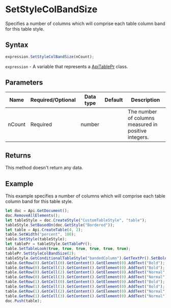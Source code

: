 # SetStyleColBandSize

Specifies a number of columns which will comprise each table column band for this table style.

## Syntax

```javascript
expression.SetStyleColBandSize(nCount);
```

`expression` - A variable that represents a [ApiTablePr](../ApiTablePr.md) class.

## Parameters

| **Name** | **Required/Optional** | **Data type** | **Default** | **Description** |
| ------------- | ------------- | ------------- | ------------- | ------------- |
| nCount | Required | number |  | The number of columns measured in positive integers. |

## Returns

This method doesn't return any data.

## Example

This example specifies a number of columns which will comprise each table column band for this table style.

```javascript editor-docx
let doc = Api.GetDocument();
doc.RemoveAllElements();
let tableStyle = doc.CreateStyle("CustomTableStyle", "table");
tableStyle.SetBasedOn(doc.GetStyle("Bordered"));
let table = Api.CreateTable(4, 2);
table.SetWidth("percent", 100);
table.SetStyle(tableStyle);
let tablePr = tableStyle.GetTablePr();
table.SetTableLook(true, true, true, true, true, true);
tablePr.SetStyleColBandSize(2);
tableStyle.GetConditionalTableStyle("bandedColumn").GetTextPr().SetBold(true);
table.GetRow(0).GetCell(0).GetContent().GetElement(0).AddText("Bold");
table.GetRow(0).GetCell(1).GetContent().GetElement(0).AddText("Bold");
table.GetRow(0).GetCell(2).GetContent().GetElement(0).AddText("Normal");
table.GetRow(0).GetCell(3).GetContent().GetElement(0).AddText("Normal");
table.GetRow(1).GetCell(0).GetContent().GetElement(0).AddText("Bold");
table.GetRow(1).GetCell(1).GetContent().GetElement(0).AddText("Bold");
table.GetRow(1).GetCell(2).GetContent().GetElement(0).AddText("Normal");
table.GetRow(1).GetCell(3).GetContent().GetElement(0).AddText("Normal");
doc.Push(table);
```
